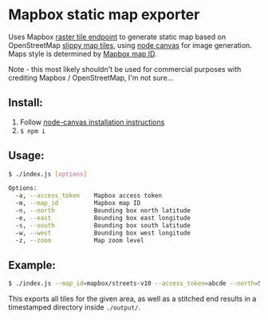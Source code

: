 # Mapbox static map exporter

Uses Mapbox [raster tile endpoint](https://www.mapbox.com/api-documentation/?language=cURL#retrieve-raster-tiles-from-styles) to generate static map based on OpenStreetMap [slippy map tiles](http://wiki.openstreetmap.org/wiki/Slippy_map_tilenames), using [node canvas](https://github.com/Automattic/node-canvas) for image generation. Maps style is determined by [Mapbox map ID](https://www.mapbox.com/help/define-map-id/).

Note - this most likely shouldn't be used for commercial purposes with crediting Mapbox / OpenStreetMap, I'm not sure...

## Install:
1. Follow [node-canvas installation instructions](https://github.com/Automattic/node-canvas#installation)
2. `$ npm i`

## Usage:
```bash
$ ./index.js [options]

Options:
  -a, --access_token    Mapbox access token
  -m, --map_id          Mapbox map ID
  -n, --north           Bounding box north latitude
  -e, --east            Bounding box east longitude
  -s, --south           Bounding box south latitude
  -w, --west            Bounding box west longitude
  -z, --zoom            Map zoom level
```

## Example:
```bash
$ ./index.js --map_id=mapbox/streets-v10 --access_token=abcde --north=51.581589916190374 --east=-0.1105499267578125 --south=51.52181527709107 --west=-0.17578125 --zoom=15
```

This exports all tiles for the given area, as well as a stitched end results in a timestamped directory inside `./output/`.
